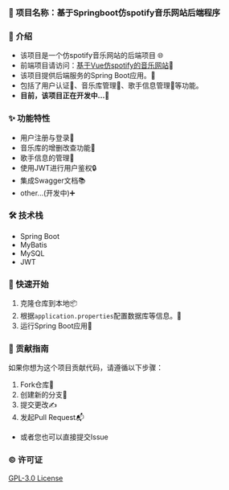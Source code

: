 ### 🎵 项目名称：基于Springboot仿spotify音乐网站后端程序

### 📖 介绍
- 该项目是一个仿spotify音乐网站的后端项目 🌐
- 前端项目请访问：[基于Vue仿spotify的音乐网站](https://github.com/tzf1003/music-website)🔗
- 该项目提供后端服务的Spring Boot应用。🔧
- 包括了用户认证🔐、音乐库管理🎼、歌手信息管理🎤等功能。
- **目前，该项目正在开发中...🚧**

### ✨ 功能特性
- 用户注册与登录👥
- 音乐库的增删改查功能🎵
- 歌手信息的管理🎤
- 使用JWT进行用户鉴权🔒
- 集成Swagger文档📚
- other...(开发中)➕

### 🛠 技术栈
- Spring Boot
- MyBatis
- MySQL
- JWT

### 🚀 快速开始
1. 克隆仓库到本地📦
2. 根据`application.properties`配置数据库等信息。🔧
3. 运行Spring Boot应用🌟

### 🤝 贡献指南
如果你想为这个项目贡献代码，请遵循以下步骤：
1. Fork仓库🍴
2. 创建新的分支🌿
3. 提交更改✍️
4. 发起Pull Request📬
- 或者您也可以直接提交Issue

### ©️ 许可证
[GPL-3.0 License](./LICENSE)
